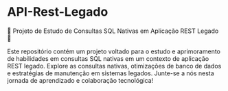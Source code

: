 # API-Rest-Legado

🚀  Projeto de Estudo de Consultas SQL Nativas em Aplicação REST Legado 🚀

Este repositório contém um projeto voltado para o estudo e aprimoramento de habilidades em consultas SQL nativas em um contexto de aplicação REST legado. Explore as consultas nativas, otimizações de banco de dados e estratégias de manutenção em sistemas legados. Junte-se a nós nesta jornada de aprendizado e colaboração tecnológica!
